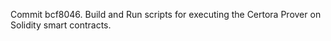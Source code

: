Commit bcf8046.                    Build and Run scripts for executing the Certora Prover on Solidity smart contracts.